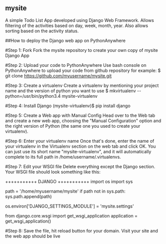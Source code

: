 ## mysite
A simple Todo List App developed using Django Web Framework. Allows filtering of the activities based on day, week, month, year.
Also allows sorting based on the activity status.

##How to deploy the Django web app on PythonAnywhere

#Step 1: Fork
Fork the mysite repository to create your own copy of mysite Django App

#Step 2: Upload your code to PythonAnywhere
Use bash console on PythonAnywhere to upload your code from github repository
for example: $ git clone https://github.com/myusername/mysite.git

#Step 3: Create a virtualenv
Create a virtualenv by mentioning your project name and the version of python you want to use
$ mkvirtualenv --python=/usr/bin/python3.4 mysite-virtualenv

#Step 4: Install Django
(mysite-virtualenv)$ pip install django

#Step 5: Create a Web app with Manual Config
Head over to the Web tab and create a new web app, choosing the "Manual Configuration" option and the right version of Python 
(the same one you used to create your virtualenv).

#Step 6: Enter your virtualenv name
Once that's done, enter the name of your virtualenv in the Virtualenv section on the web tab and click OK. 
You can just use its short name "mysite-virtualenv", and it will automatically complete to its full path in /home/username/.virtualenvs.

#Step 7: Edit your WSGI file
Delete everything except the Django section. Your WSGI file should look something like this:

+++++++++++ DJANGO +++++++++++
import os
import sys

path = '/home/myusername/mysite'
if path not in sys.path:
    sys.path.append(path)

os.environ['DJANGO_SETTINGS_MODULE'] = 'mysite.settings'

from django.core.wsgi import get_wsgi_application
application = get_wsgi_application()

#Step 8: Save the file, hit reload button for your domain.
Visit your site and the web app should be live





 
